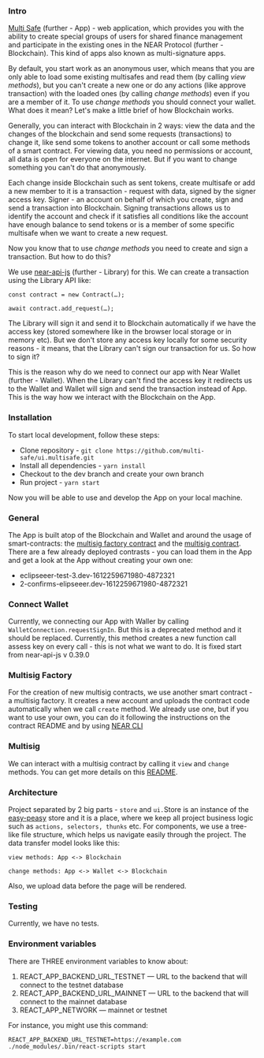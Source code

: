 ### Intro

[Multi Safe](https://multisafe.io/) (further - App) - web application, which provides you with
the ability to create special groups of users for shared finance management and
participate in the existing ones in the NEAR Protocol (further - Blockchain).
This kind of apps also known as multi-signature apps.

By default, you start work as an anonymous user, which means that you are only able to load
some existing multisafes and read them (by calling _view methods_), but you can't create a
new one or do any actions (like approve transaction) with the loaded ones (by calling _change methods_)
even if you are a member of it. To use _change methods_ you should connect your wallet.
What does it mean? Let's make a little brief of how Blockchain works.

Generally, you can interact with Blockchain in 2 ways: view the data and the changes of the
blockchain and send some requests (transactions) to change it, like send some tokens to another
account or call some methods of a smart contract. For viewing data, you need no permissions
or account, all data is open for everyone on the internet. But if you want to change something
you can't do that anonymously.

Each change inside Blockchain such as sent tokens, create multisafe or add a new member to
it is a transaction - request with data, signed by the signer access key. Signer - an account
on behalf of which you create, sign and send a transaction into Blockchain. Signing transactions
allows us to identify the account and check if it satisfies all conditions like the account
have enough balance to send tokens or is a member of some specific multisafe when we want
to create a new request.

Now you know that to use _change methods_ you need to create and sign a transaction. But how to do this?

We use [near-api-js](https://github.com/near/near-api-js) (further - Library) for this.
We can create a transaction using the Library API like:

`const contract = new Contract(…);`

`await contract.add_request(…);`

The Library will sign it and send it to Blockchain automatically if we have the access key
(stored somewhere like in the browser local storage or in memory etc). But we don't store any
access key locally for some security reasons - it means, that the Library can't sign our
transaction for us. So how to sign it?

This is the reason why do we need to connect our app with Near Wallet (further - Wallet).
When the Library can't find the access key it redirects us to the Wallet and Wallet will
sign and send the transaction instead of App. This is the way how we interact with the Blockchain on the App.

###

### Installation

To start local development, follow these steps:

- Clone repository - `git clone https://github.com/multi-safe/ui.multisafe.git`
- Install all dependencies - `yarn install`
- Checkout to the dev branch and create your own branch
- Run project - `yarn start`

Now you will be able to use and develop the App on your local machine.

### General

The App is built atop of the Blockchain and Wallet and around the usage of smart-contracts:
the [multisig factory contract](https://github.com/near/core-contracts/tree/extend-multisig/multisig-factory)
and the [multisig contract](https://github.com/near/core-contracts/tree/extend-multisig/multisig2).
There are a few already deployed contrasts - you can load them in the App and get a look at
the App without creating your own one:

- eclipseeer-test-3.dev-1612259671980-4872321
- 2-confirms-elipseeer.dev-1612259671980-4872321

### Connect Wallet

Currently, we connecting our App with Waller by calling `WalletConnection.requestSignIn`.
But this is a deprecated method and it should be replaced. Currently, this method creates
a new function call assess key on every call - this is not what we want to do.
It is fixed start from near-api-js v 0.39.0

### Multisig Factory

For the creation of new multisig contracts, we use another smart contract - a multisig factory.
It creates a new account and uploads the contract code automatically when we call `create` method.
We already use one, but if you want to use your own, you can do it following the
instructions on the contract README and by using [NEAR CLI](https://github.com/near/near-cli)

### Multisig

We can interact with a multisig contract by calling it `view` and `change` methods. You can get
more details on this [README](https://github.com/near/core-contracts/blob/extend-multisig/multisig2/README.md).

### Architecture

Project separated by 2 big parts - `store` and `ui.`Store is an instance of
the [easy-peasy](https://easy-peasy.now.sh/) store and it is a place, where we
keep all project business logic such as `actions, selectors, thunks` etc.
For components, we use a tree-like file structure, which helps us navigate easily
through the project. The data transfer model looks like this:

`view methods: App <-> Blockchain`

`change methods: App <-> Wallet <-> Blockchain `

Also, we upload data before the page will be rendered.

### Testing

Currently, we have no tests.

### Environment variables

There are THREE environment variables to know about:

1. REACT_APP_BACKEND_URL_TESTNET — URL to the backend that will connect to the testnet database
2. REACT_APP_BACKEND_URL_MAINNET — URL to the backend that will connect to the mainnet database
3. REACT_APP_NETWORK — mainnet or testnet

For instance, you might use this command:

    REACT_APP_BACKEND_URL_TESTNET=https://example.com ./node_modules/.bin/react-scripts start
